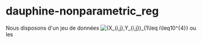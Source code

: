 # dauphine-nonparametric_reg
Nous disposons d'un jeu de données ![(X_{i,j},Y_{i,j})_{1\leq i\leq10^{4}}](https://render.githubusercontent.com/render/math?math=(X_%7Bi%2Cj%7D%2CY_%7Bi%2Cj%7D)_%7B1%5Cleq%20i%5Cleq10%5E%7B4%7D%7D) ou les 
